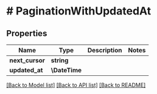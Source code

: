 # # PaginationWithUpdatedAt

## Properties

Name | Type | Description | Notes
------------ | ------------- | ------------- | -------------
**next_cursor** | **string** |  |
**updated_at** | **\DateTime** |  |

[[Back to Model list]](../../README.md#models) [[Back to API list]](../../README.md#endpoints) [[Back to README]](../../README.md)
